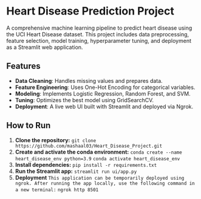 # Heart Disease Prediction Project

A comprehensive machine learning pipeline to predict heart disease using the UCI Heart Disease dataset. This project includes data preprocessing, feature selection, model training, hyperparameter tuning, and deployment as a Streamlit web application.

## Features
- **Data Cleaning**: Handles missing values and prepares data.
- **Feature Engineering**: Uses One-Hot Encoding for categorical variables.
- **Modeling**: Implements Logistic Regression, Random Forest, and SVM.
- **Tuning**: Optimizes the best model using GridSearchCV.
- **Deployment**: A live web UI built with Streamlit and deployed via Ngrok.

## How to Run

1.  **Clone the repository:**
    `git clone https://github.com/mashaal03/Heart_Disease_Project.git`
2.  **Create and activate the conda environment:**
    `conda create --name heart_disease_env python=3.9`
    `conda activate heart_disease_env`
3.  **Install dependencies:**
    `pip install -r requirements.txt`
4.  **Run the Streamlit app:**
    `streamlit run ui/app.py`
5.  **Deployment**
    `This application can be temporarily deployed using ngrok. After running the app locally, use the following command in a new terminal:`
    `ngrok http 8501`    
